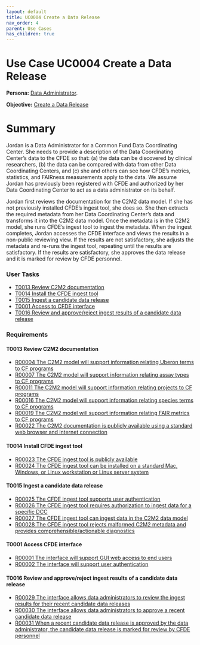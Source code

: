 ```yaml
---
layout: default
title: UC0004 Create a Data Release
nav_order: 4
parent: Use Cases
has_children: true
---
```

# Use Case UC0004 Create a Data Release

**Persona:** [Data Administrator](../personas/data-administrator).

**Objective:** [Create a Data Release](../objectives/create-data-release)

# Summary

Jordan is a Data Administrator for a Common Fund Data Coordinating Center. She needs
to provide a description of the Data Coordinating Center’s data to the CFDE so that:
(a) the data can be discovered by clinical researchers, (b) the data can be compared
with data from other Data Coordinating Centers, and (c) she and others can see how
CFDE’s metrics, statistics, and FAIRness measurements apply to the data. We assume
Jordan has previously been registered with CFDE and authorized by her Data
Coordinating Center to act as a data administrator on its behalf.

Jordan first reviews the documentation for the C2M2 data model. If she has not
previously installed CFDE’s ingest tool, she does so. She then extracts the required
metadata from her Data Coordinating Center’s data and transforms it into the C2M2
data model. Once the metadata is in the C2M2 model, she runs CFDE’s ingest tool to
ingest the metadata. When the ingest completes, Jordan accesses the CFDE interface
and views the results in a non-public reviewing view. If the results are not
satisfactory, she adjusts the metadata and re-runs the ingest tool, repeating until
the results are satisfactory. If the results are satisfactory, she approves the data
release and it is marked for review by CFDE personnel.


### User Tasks

-   [T0013 Review C2M2 documentation](../user-tasks/t0013-review-c2m2-documentation.md)
-   [T0014 Install the CFDE ingest tool](../user-tasks/t0014-install-cfde-ingest-tool.md)
-   [T0015 Ingest a candidate data release](../user-tasks/t0015-ingest-candidate-data-release.md)
-   [T0001 Access to CFDE interface](../user-tasks/t0001-access-cfde-interface.md)
-   [T0016 Review and approve/reject ingest results of a candidate data release](../user-tasks/t0016-dcc-review-approve-reject-ingest-results.md)

### Requirements

#### T0013 Review C2M2 documentation

-   [R00004 The C2M2 model will support information relating Uberon terms to CF programs](../requirements/r00004-the-c2m2-model-will-support-information-relating-uberon-terms-to-cf-programs.md)
-   [R00007 The C2M2 model will support information relating assay types to CF programs](../requirements/r00007-the-c2m2-model-will-support-information-relating-assay-types-to-cf-programs.md)
-   [R00011 The C2M2 model will support information relating projects to CF programs](../requirements/r00011-the-c2m2-model-will-support-information-relating-projects-to-cf-programs.md)
-   [R00016 The C2M2 model will support information relating species terms to CF programs](../requirements/r00016-the-c2m2-model-will-support-information-relating-species-terms-to-cf-programs.md)
-   [R00019 The C2M2 model will support information relating FAIR metrics to CF programs](../requirements/r00019-the-c2m2-model-will-support-information-relating-fair-metrics-to-cf-programs.md)
-   [R00022 The C2M2 documentation is publicly available using a standard web browser and internet connection](../requirements/r00022-the-c2m2-documentation-is-publicly-available.md)

#### T0014 Install CFDE ingest tool

-   [R00023 The CFDE ingest tool is publicly available](../requirements/r00023-the-cfde-ingest-tool-is-publicly-available.md)
-   [R00024 The CFDE ingest tool can be installed on a standard Mac, Windows, or Linux workstation or Linux server system](../requirements/r00024-the-cfde-ingest-tool-can-be-installed.md)

#### T0015 Ingest a candidate data release

-   [R00025 The CFDE ingest tool supports user authentication](../requirements/r00025-the-cfde-ingest-tool-supports-user-authentication.md)
-   [R00026 The CFDE ingest tool requires authorization to ingest data for a specific DCC](../requirements/r00026-the-cfde-ingest-tool-requires-authorization.md)
-   [R00027 The CFDE ingest tool can ingest data in the C2M2 data model](../requirements/r00027-the-cfde-ingest-tool-can-ingest-data-in-the-c2m2-data-model.md)
-   [R00028 The CFDE ingest tool rejects malformed C2M2 metadata and provides comprehensible/actionable diagnostics](../requirements/r00028-the-cfde-ingest-tool-rejects-malformed-c2m2-metadata.md)

#### T0001 Access CFDE interface

-   [R00001 The interface will support GUI web access to end users](../requirements/r00001-the-interface-will-support-gui-web-access-to-end-users.md)
-   [R00002 The interface will support user authentication](../requirements/r00002-the-interface-will-support-user-authentication.md)

#### T0016 Review and approve/reject ingest results of a candidate data release

-   [R00029 The interface allows data administrators to review the ingest results for their recent candidate data releases](../requirements/r00029-the-interface-allows-data-administrators-to-review-the-ingest-results.md)
-   [R00030 The interface allows data administrators to approve a recent candidate data release](../requirements/r00030-the-interface-allows-data-administrators-to-approve-a-recent-candidate-data-release.md)
-   [R00031 When a recent candidate data release is approved by the data administrator, the candidate data release is marked for review by CFDE personnel](../requirements/r00031-when-data-release-is-approved-by-data-administrator-it-is-marked-for-review-by-cfde.md)
